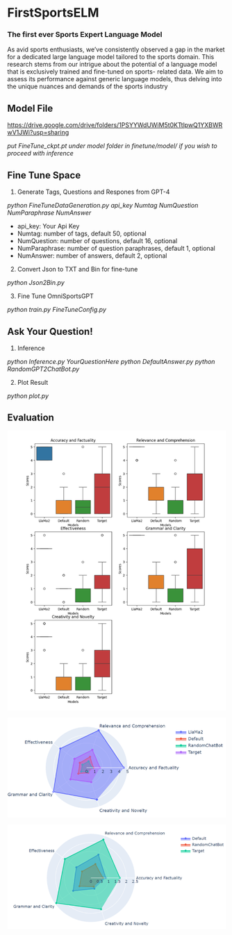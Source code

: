 # FirstSportsELM
### The first ever Sports Expert Language Model

As avid sports enthusiasts, we’ve consistently observed a gap in the market for a dedicated
large language model tailored to the sports domain. This research stems from our intrigue
about the potential of a language model that is exclusively trained and fine-tuned on sports-
related data. We aim to assess its performance against generic language models, thus delving
into the unique nuances and demands of the sports industry

## Model File

https://drive.google.com/drive/folders/1PSYYWdUWiM5t0KTtlpwQ1YXBWRwV1JWi?usp=sharing

*put FineTune_ckpt.pt under model folder in finetune/model/ if you wish to proceed with inference*

## Fine Tune Space
1. Generate Tags, Questions and Respones from GPT-4

*python FineTuneDataGeneration.py api_key Numtag NumQuestion NumParaphrase NumAnswer*

* api_key: Your Api Key
* Numtag: number of tags, default 50, optional
* NumQuestion: number of questions, default 16, optional   
* NumParaphrase: number of question paraphrases, default 1, optional  
* NumAnswer: number of answers, default 2, optional 

2. Convert Json to TXT and Bin for fine-tune

*python Json2Bin.py*

3. Fine Tune OmniSportsGPT

*python train.py FineTuneConfig.py*


## Ask Your Question!

1. Inference

*python Inference.py YourQuestionHere*
*python DefaultAnswer.py*
*python RandomGPT2ChatBot.py*

2. Plot Result

*python plot.py*

## Evaluation

![Alt text](image-2.png)

![Alt text](image.png)

![Alt text](image-1.png)